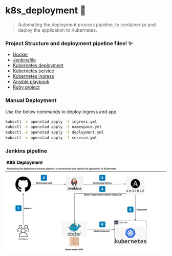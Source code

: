 # k8s_deployment :rocket:
> Automating the deployment process pipeline, to containerize and deploy the application to Kubernetes.

### Project Structure and deployment pipeline files! :sparkles:

* [Docker](Dockerfile)
* [Jenkinsfile](Jenkinsfile)
* [Kubernetes deployment](kubernetes/deployment.yml)
* [Kubernetes service](kubernetes/service.yml)
* [Kubernetes ingress](kubernetes/ingress.yml)
* [Ansible playbook](ansible/docker_build_push.yml)
* [Ruby project](src/http_server.rb)

### Manual Deployment 

Use the below commands to deploy ingress and app.

```bash
kubectl -n openstad apply -f ingress.yml
kubectl -n openstad apply -f namespace.yml
kubectl -n openstad apply -f deployment.yml
kubectl -n openstad apply -f service.yml
```

### Jenkins pipeline

![Jenkins pipeline](/images/k8s.jpg)